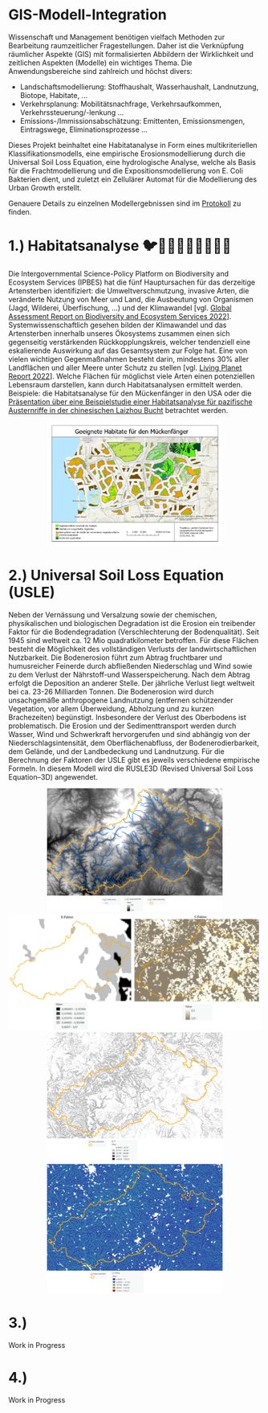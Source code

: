 # GIS-Modell-Integration
Wissenschaft und Management benötigen vielfach Methoden zur Bearbeitung raumzeitlicher Fragestellungen. Daher ist die Verknüpfung räumlicher Aspekte (GIS) mit formalisierten Abbildern der Wirklichkeit und zeitlichen Aspekten (Modelle) ein wichtiges Thema. Die Anwendungsbereiche sind zahlreich und höchst divers:
* Landschaftsmodellierung: Stoffhaushalt, Wasserhaushalt, Landnutzung, Biotope, Habitate, ...
* Verkehrsplanung: Mobilitätsnachfrage, Verkehrsaufkommen, Verkehrssteuerung/-lenkung ...
* Emissions-/Immissionsabschätzung: Emittenten, Emissionsmengen, Eintragswege, Eliminationsprozesse ...

Dieses Projekt beinhaltet eine Habitatanalyse in Form eines multikriteriellen Klassifikationsmodells, eine empirische Erosionsmodellierung durch die Universal Soil Loss Equation, eine hydrologische Analyse, welche als Basis für die Frachtmodellierung und die Expositionsmodellierung von E. Coli Bakterien dient, und zuletzt ein Zellulärer Automat für die Modellierung des Urban Growth erstellt.

Genauere Details zu einzelnen Modellergebnissen sind im <a href="https://github.com/JanaK-L/GIS_Modell_Integration/blob/main/GMI_Protokoll.pdf" target="_blank" rel="noreferrer">Protokoll</a> zu finden.

# 1.) Habitatsanalyse 🐦🦁🐬🦒🦈🐆🐺🐻🐝 
Die Intergovernmental Science-Policy Platform on Biodiversity and Ecosystem Services (IPBES) hat die fünf Hauptursachen für das derzeitige Artensterben identifiziert: die Umweltverschmutzung, invasive Arten, die veränderte Nutzung von Meer und Land, die Ausbeutung von Organismen (Jagd, Wilderei, Überfischung, ...) und der Klimawandel [vgl. <a href="https://www.ipbes.net/global-assessment" target="_blank" rel="noreferrer">Global Assessment Report on Biodiversity and Ecosystem Services 2022</a>]. Systemwissenschaftlich gesehen bilden der Klimawandel und das Artensterben innerhalb unseres Ökosystems zusammen einen sich gegenseitig verstärkenden Rückkopplungskreis, welcher tendenziell eine eskalierende Auswirkung auf das Gesamtsystem zur Folge hat. Eine von vielen wichtigen Gegenmaßnahmen besteht darin, mindestens 30% aller Landflächen und aller Meere unter Schutz zu stellen [vgl. <a href="https://github.com/JanaK-L/GIS_Modell_Integration/blob/main/WWF-lpr-living-planet-report-2022-full-version-english.pdf" target="_blank" rel="noreferrer">Living Planet Report 2022</a>]. Welche Flächen für möglichst viele Arten einen potenziellen Lebensraum darstellen, kann durch Habitatsanalysen ermittelt werden. Beispiele: die Habitatsanalyse für den Mückenfänger in den USA oder die <a href="https://github.com/JanaK-L/GIS_Modell_Integration/blob/main/Habitatsmodellierung.pdf" target="_blank" rel="noreferrer">Präsentation über eine Beispielstudie einer Habitatsanalyse für pazifische Austernriffe in der chinesischen Laizhou Bucht</a> betrachtet werden.
<p align="center">
   <img src="https://github.com/JanaK-L/GIS_Modell_Integration/blob/main/images/Habitatsanalyse_Ergebnis.png" width="350" title="Ergebnis der Habitatsanalyse für den Mückenfänger">
</p>

# 2.) Universal Soil Loss Equation (USLE)
Neben der Vernässung und Versalzung sowie der chemischen, physikalischen und biologischen Degradation ist die Erosion ein treibender Faktor für die Bodendegradation (Verschlechterung der Bodenqualität). Seit 1945 sind weltweit ca. 12 Mio quadratkilometer betroffen. Für diese Flächen besteht die Möglichkeit des vollständigen Verlusts der landwirtschaftlichen Nutzbarkeit. Die Bodenerosion führt zum Abtrag fruchtbarer und humusreicher Feinerde durch abfließenden Niederschlag und Wind sowie zu dem Verlust der Nährstoff-und Wasserspeicherung. Nach dem Abtrag erfolgt die Deposition an anderer Stelle. Der jährliche Verlust liegt weltweit bei ca. 23-26 Milliarden Tonnen.
Die Bodenerosion wird durch unsachgemäße anthropogene Landnutzung (entfernen schützender Vegetation, vor allem Überweidung, Abholzung und zu kurzen Brachezeiten) begünstigt. Insbesondere der Verlust des Oberbodens ist problematisch. Die Erosion und der Sedimenttransport werden durch Wasser, Wind und Schwerkraft hervorgerufen und sind abhängig von der Niederschlagsintensität, dem Oberflächenabfluss, der Bodenerodierbarkeit, dem Gelände, und der Landbedeckung und Landnutzung. Für die Berechnung der Faktoren der USLE gibt es jeweils verschiedene empirische Formeln. In diesem Modell wird die RUSLE3D (Revised Universal Soil Loss Equation–3D) angewendet.
<p align="center">
   <img src="https://github.com/JanaK-L/GIS_Modell_Integration/blob/main/images/SoilLoss_Untersuchungsgebiet.png" width="350" title="Das Untersuchungsgebiet ist das Einzugsgebiet der Fränkischen Saale. Hier mit dem entsprechenden senkenlosen digitalen Gelände Modell (DGM) im Hintergrund dargestellt.">
   <img src="https://github.com/JanaK-L/GIS_Modell_Integration/blob/main/images/SoilLoss_KundCFaktor.png" width="543" title="Darstellung des K und des C Faktors (K = Bodenerodierbarkeitsfaktor [t∙h∙(1/mm)∙(1/ha)], C = Bodenbedeckungs- und Managementfaktor [Wert zwischen 0 und 1, Beispiele: 0,5 = Kartoffeln/Karotten oder 0.02 = Weide/ Wiese)]).">
   <img src="https://github.com/JanaK-L/GIS_Modell_Integration/blob/main/images/SoilLoss_LSFaktor.png" width="350" title="Darstellungs des kombinierten LS Faktors (L = Hanglängenfaktor [L = 1 für eine Hanglänge von 22m (Standardhang)], S = Hangneigungsfaktor [S = 1 für eine Hangneigung von 9% (Standardhang)]).">
   <img src="https://github.com/JanaK-L/GIS_Modell_Integration/blob/main/images/SoilLoss_Abtrag.png" width="350" title="Der berechnete Abtrag [t∙(1/ha)∙(1/a)] im Untersuchungsgebiet.">
</p>

# 3.) 
Work in Progress

# 4.) 
Work in Progress
